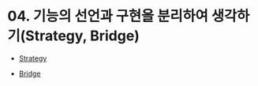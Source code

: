 # 04. 기능의 선언과 구현을 분리하여 생각하기(Strategy, Bridge)


- [Strategy](https://github.com/ADRENALINEGENERATOR/DesignPattern-Java/blob/master/4/StrategyPattern.md)


- [Bridge](#)
